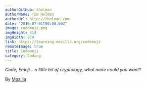 ```yaml
---
authorGithub: tholman
authorName: Tim Holman
authorUrl: http://tholman.com
date: "2016-07-01T00:00:00Z"
image: codemoji.png
imgHeight: 414
imgWidth: 874
link: https://learning.mozilla.org/codemoji
remoteImage: true
title: Codemoji
category: Coding
---
```


_Code, Emoji... a little bit of cryptology, what more could you want?_

By [Mozilla](https://mozilla.org)
